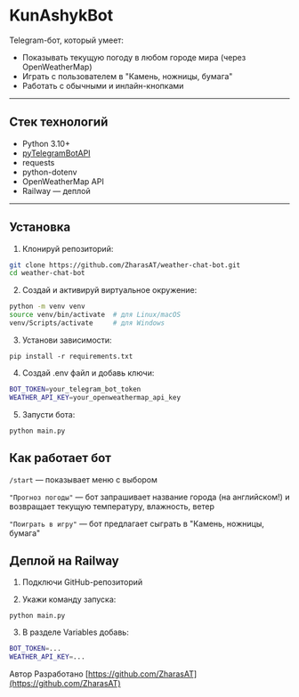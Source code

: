 # KunAshykBot

Telegram-бот, который умеет:
- Показывать текущую погоду в любом городе мира (через OpenWeatherMap)
- Играть с пользователем в "Камень, ножницы, бумага"
- Работать с обычными и инлайн-кнопками

---

## Стек технологий

- Python 3.10+
- [pyTelegramBotAPI](https://github.com/eternnoir/pyTelegramBotAPI)
- requests
- python-dotenv
- OpenWeatherMap API
- Railway — деплой

---

## Установка

1. Клонируй репозиторий:

```bash
git clone https://github.com/ZharasAT/weather-chat-bot.git
cd weather-chat-bot
```

2. Создай и активируй виртуальное окружение:

```bash
python -m venv venv
source venv/bin/activate  # для Linux/macOS
venv/Scripts/activate     # для Windows
```

3. Установи зависимости:

`pip install -r requirements.txt`

4. Создай .env файл и добавь ключи:

```bash
BOT_TOKEN=your_telegram_bot_token
WEATHER_API_KEY=your_openweathermap_api_key
```

5. Запусти бота:

`python main.py`

## Как работает бот

`/start` — показывает меню с выбором

`"Прогноз погоды"` — бот запрашивает название города (на английском!) и возвращает текущую температуру, влажность, ветер

`"Поиграть в игру"` — бот предлагает сыграть в "Камень, ножницы, бумага"

## Деплой на Railway

1. Подключи GitHub-репозиторий

2. Укажи команду запуска:

`python main.py`

3. В разделе Variables добавь:

```bash
BOT_TOKEN=...
WEATHER_API_KEY=...
```

Автор
Разработано [https://github.com/ZharasAT](https://github.com/ZharasAT)